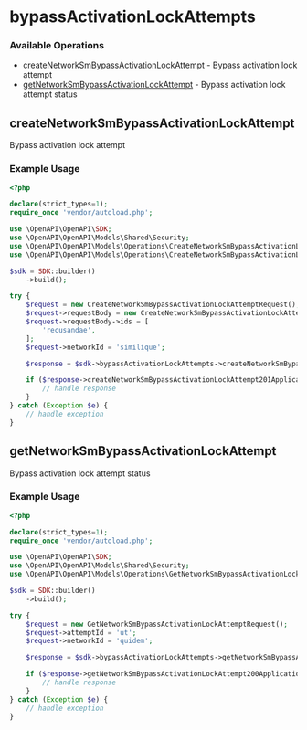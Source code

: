 # bypassActivationLockAttempts

### Available Operations

* [createNetworkSmBypassActivationLockAttempt](#createnetworksmbypassactivationlockattempt) - Bypass activation lock attempt
* [getNetworkSmBypassActivationLockAttempt](#getnetworksmbypassactivationlockattempt) - Bypass activation lock attempt status

## createNetworkSmBypassActivationLockAttempt

Bypass activation lock attempt

### Example Usage

```php
<?php

declare(strict_types=1);
require_once 'vendor/autoload.php';

use \OpenAPI\OpenAPI\SDK;
use \OpenAPI\OpenAPI\Models\Shared\Security;
use \OpenAPI\OpenAPI\Models\Operations\CreateNetworkSmBypassActivationLockAttemptRequest;
use \OpenAPI\OpenAPI\Models\Operations\CreateNetworkSmBypassActivationLockAttemptRequestBody;

$sdk = SDK::builder()
    ->build();

try {
    $request = new CreateNetworkSmBypassActivationLockAttemptRequest();
    $request->requestBody = new CreateNetworkSmBypassActivationLockAttemptRequestBody();
    $request->requestBody->ids = [
        'recusandae',
    ];
    $request->networkId = 'similique';

    $response = $sdk->bypassActivationLockAttempts->createNetworkSmBypassActivationLockAttempt($request);

    if ($response->createNetworkSmBypassActivationLockAttempt201ApplicationJSONObject !== null) {
        // handle response
    }
} catch (Exception $e) {
    // handle exception
}
```

## getNetworkSmBypassActivationLockAttempt

Bypass activation lock attempt status

### Example Usage

```php
<?php

declare(strict_types=1);
require_once 'vendor/autoload.php';

use \OpenAPI\OpenAPI\SDK;
use \OpenAPI\OpenAPI\Models\Shared\Security;
use \OpenAPI\OpenAPI\Models\Operations\GetNetworkSmBypassActivationLockAttemptRequest;

$sdk = SDK::builder()
    ->build();

try {
    $request = new GetNetworkSmBypassActivationLockAttemptRequest();
    $request->attemptId = 'ut';
    $request->networkId = 'quidem';

    $response = $sdk->bypassActivationLockAttempts->getNetworkSmBypassActivationLockAttempt($request);

    if ($response->getNetworkSmBypassActivationLockAttempt200ApplicationJSONObject !== null) {
        // handle response
    }
} catch (Exception $e) {
    // handle exception
}
```
